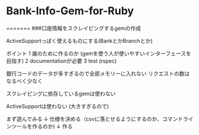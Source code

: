 # Bank-Info-Gem-for-Ruby
=======
###口座情報をスクレイピングするgemの作成

ActiveSupportっぽく使えるものにする(BankとかBranchとか)

ポイント
1 誰のために作るのか (gemを使う人が使いやすいインターフェースを目指す)
2 documentationが必要
3 test (rspec)

銀行コードのデータが多すぎるので全部メモリーに入れない
リクエストの数はなるべく少なく

スクレイピングに依存しているgemは使わない

ActiveSupportは使わない (大きすぎるので)

まず遊んでみる
↓
仕様を決める（csvに落とせるようにするのか、コマンドラインツールを作るのか)
↓
作る